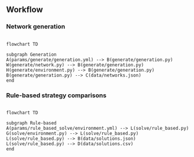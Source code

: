 
## Workflow

### Network generation

```mermaid

flowchart TD

subgraph Generation
A(params/generate/generation.yml) --> B(generate/generation.py)
W(generate/network.py) --> B(generate/generation.py)
H(generate/environment.py) --> B(generate/generation.py)
B(generate/generation.py) --> C(data/networks.json)
end
```

### Rule-based strategy comparisons

```mermaid

flowchart TD

subgraph Rule-based
A(params/rule_based_solve/environment.yml) --> L(solve/rule_based.py)
G(solve/environment.py) --> L(solve/rule_based.py)
L(solve/rule_based.py) --> B(data/solutions.json)
L(solve/rule_based.py) --> D(data/solutions.csv)
end
```